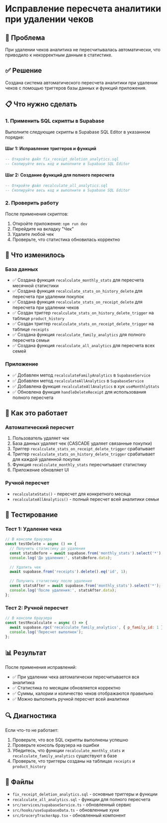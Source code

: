 # Исправление пересчета аналитики при удалении чеков

## 🎯 Проблема
При удалении чеков аналитика не пересчитывалась автоматически, что приводило к некорректным данным в статистике.

## ✅ Решение
Создана система автоматического пересчета аналитики при удалении чеков с помощью триггеров базы данных и функций приложения.

## 📋 Что нужно сделать

### 1. Применить SQL скрипты в Supabase

Выполните следующие скрипты в Supabase SQL Editor в указанном порядке:

#### Шаг 1: Исправление триггеров и функций
```sql
-- Откройте файл fix_receipt_deletion_analytics.sql
-- Скопируйте весь код и выполните в Supabase SQL Editor
```

#### Шаг 2: Создание функций для полного пересчета
```sql
-- Откройте файл recalculate_all_analytics.sql  
-- Скопируйте весь код и выполните в Supabase SQL Editor
```

### 2. Проверить работу

После применения скриптов:

1. Откройте приложение: `npm run dev`
2. Перейдите на вкладку "Чек"
3. Удалите любой чек
4. Проверьте, что статистика обновилась корректно

## 🔧 Что изменилось

### База данных
- ✅ Создана функция `recalculate_monthly_stats` для пересчета месячной статистики
- ✅ Создана функция `recalculate_stats_on_history_delete` для пересчета при удалении покупок
- ✅ Создана функция `recalculate_stats_on_receipt_delete` для пересчета при удалении чеков
- ✅ Создан триггер `recalculate_stats_on_history_delete_trigger` на таблице `product_history`
- ✅ Создан триггер `recalculate_stats_on_receipt_delete_trigger` на таблице `receipts`
- ✅ Создана функция `recalculate_family_analytics` для полного пересчета семьи
- ✅ Создана функция `recalculate_all_analytics` для пересчета всех семей

### Приложение
- ✅ Добавлен метод `recalculateFamilyAnalytics` в `SupabaseService`
- ✅ Добавлен метод `recalculateAllAnalytics` в `SupabaseService`
- ✅ Добавлена функция `recalculateAllAnalytics` в хук `useMonthlyStats`
- ✅ Обновлена функция `handleDeleteReceipt` для использования полного пересчета

## 🚀 Как это работает

### Автоматический пересчет
1. Пользователь удаляет чек
2. База данных удаляет чек (CASCADE удаляет связанные покупки)
3. Триггер `recalculate_stats_on_receipt_delete_trigger` срабатывает
4. Триггер `recalculate_stats_on_history_delete_trigger` срабатывает для каждой удаленной покупки
5. Функция `recalculate_monthly_stats` пересчитывает статистику
6. Приложение обновляет UI

### Ручной пересчет
- `recalculateStats()` - пересчет для конкретного месяца
- `recalculateAllAnalytics()` - полный пересчет всей аналитики семьи

## 🧪 Тестирование

### Тест 1: Удаление чека
```javascript
// В консоли браузера
const testDelete = async () => {
  // Получить статистику до удаления
  const statsBefore = await supabase.from('monthly_stats').select('*');
  console.log('До удаления:', statsBefore.data);
  
  // Удалить чек
  await supabase.from('receipts').delete().eq('id', 1);
  
  // Получить статистику после удаления
  const statsAfter = await supabase.from('monthly_stats').select('*');
  console.log('После удаления:', statsAfter.data);
};
```

### Тест 2: Ручной пересчет
```javascript
// В консоли браузера
const testRecalculate = async () => {
  await supabase.rpc('recalculate_family_analytics', { p_family_id: 1 });
  console.log('Пересчет выполнен');
};
```

## 📊 Результат

После применения исправлений:
- ✅ При удалении чека автоматически пересчитывается вся аналитика
- ✅ Статистика по месяцам обновляется корректно
- ✅ Суммы, калории и количество чеков отображаются правильно
- ✅ Можно выполнить ручной пересчет всей аналитики

## 🔍 Диагностика

Если что-то не работает:

1. Проверьте, что все SQL скрипты выполнены успешно
2. Проверьте консоль браузера на ошибки
3. Убедитесь, что функции `recalculate_monthly_stats` и `recalculate_family_analytics` существуют в базе
4. Проверьте, что триггеры созданы на таблицах `receipts` и `product_history`

## 📝 Файлы

- `fix_receipt_deletion_analytics.sql` - основные триггеры и функции
- `recalculate_all_analytics.sql` - функции для полного пересчета
- `src/services/supabaseService.ts` - обновленный сервис
- `src/hooks/useSupabaseData.ts` - обновленные хуки
- `src/GroceryTrackerApp.tsx` - обновленный компонент
